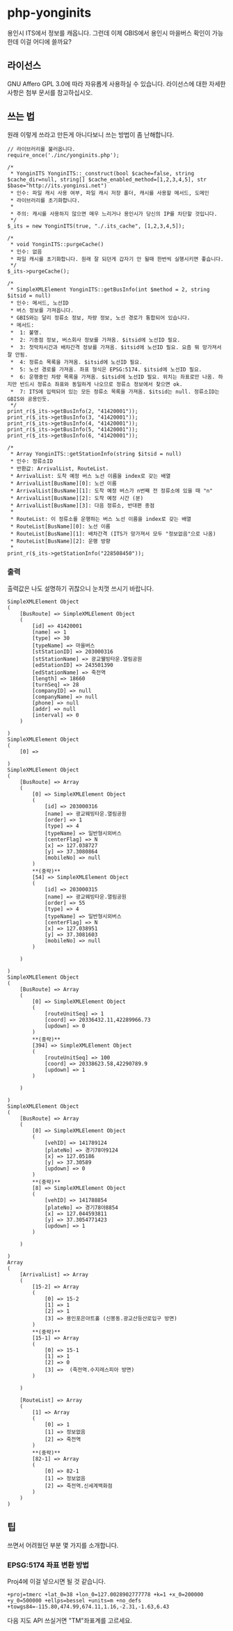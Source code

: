 # php-yonginits
용인시 ITS에서 정보를 캐옵니다. 그런데 이제 GBIS에서 용인시 마을버스 확인이 가능한데 이걸 어디에 쓸까요?

## 라이선스
GNU Affero GPL 3.0에 따라 자유롭게 사용하실 수 있습니다. 라이선스에 대한 자세한 사항은 첨부 문서를 참고하십시오.

## 쓰는 법
원래 이렇게 쓰라고 만든게 아니다보니 쓰는 방법이 좀 난해합니다.

    // 라이브러리를 불러옵니다.
    require_once('./inc/yonginits.php');
    
    /* 
     * YonginITS YonginITS::_construct(bool $cache=false, string $cache_dir=null, string[] $cache_enabled_method=[1,2,3,4,5], str $base="http://its.yonginsi.net")
     * 인수: 파일 캐시 사용 여부, 파일 캐시 저장 폴더, 캐시를 사용할 메서드, 도메인
     * 라이브러리를 초기화합니다.
     * 
     * 주의: 캐시를 사용하지 않으면 매우 느리거나 용인시가 당신의 IP를 차단할 것입니다.
     */
    $_its = new YonginITS(true, "./.its_cache", [1,2,3,4,5]);
  
    /* 
     * void YonginITS::purgeCache()
     * 인수: 없음
     * 파일 캐시를 초기화합니다. 원래 잘 되던게 갑자기 안 될때 한번씩 실행시키면 좋습니다.
     */
    $_its->purgeCache();
  
    /* 
     * SimpleXMLElement YonginITS::getBusInfo(int $method = 2, string $itsid = null)
     * 인수: 메서드, 노선ID
     * 버스 정보를 가져옵니다.
     * GBIS와는 달리 정류소 정보, 차량 정보, 노선 경로가 통합되어 있습니다.
     * 메서드:
     *  1: 불명.
     *  2: 기종점 정보, 버스회사 정보를 가져옴. $itsid에 노선ID 필요.
     *  3: 첫막차시간과 배차간격 정보를 가져옴. $itsid에 노선ID 필요. 요즘 뭐 망가져서 잘 안됨.
     *  4: 정류소 목록을 가져옴. $itsid에 노선ID 필요.
     *  5: 노선 경로를 가져옴. 좌표 형식은 EPSG:5174. $itsid에 노선ID 필요.
     *  6: 운행중인 차량 목록을 가져옴. $itsid에 노선ID 필요. 위치는 좌표로만 나옴. 하지만 반드시 정류소 좌표와 동일하게 나오므로 정류소 정보에서 찾으면 ok.
     *  7: ITS에 입력되어 있는 모든 정류소 목록을 가져옴. $itsid는 null. 정류소ID는 GBIS와 공용인듯.
     */
    print_r($_its->getBusInfo(2, "41420001"));
    print_r($_its->getBusInfo(3, "41420001"));
    print_r($_its->getBusInfo(4, "41420001"));
    print_r($_its->getBusInfo(5, "41420001"));
    print_r($_its->getBusInfo(6, "41420001"));
    
    /*
     * Array YonginITS::getStationInfo(string $itsid = null)
     * 인수: 정류소ID
     * 반환값: ArrivalList, RouteList.
     * ArrivalList: 도착 예정 버스 노선 이름을 index로 갖는 배열
     * ArrivalList[BusName][0]: 노선 이름
     * ArrivalList[BusName][1]: 도착 예정 버스가 n번째 전 정류소에 있을 때 "n"
     * ArrivalList[BusName][2]: 도착 예정 시간 (분)
     * ArrivalList[BusName][3]: 다음 정류소, 반대편 종점
     *
     * RouteList: 이 정류소를 운행하는 버스 노선 이름을 index로 갖는 배열
     * RouteList[BusName][0]: 노선 이름
     * RouteList[BusName][1]: 배차간격 (ITS가 망가져서 모두 "정보없음"으로 나옴)
     * RouteList[BusName][2]: 운행 방향
     * 
    print_r($_its->getStationInfo("228508450"));

### 출력
출력값은 나도 설명하기 귀찮으니 눈치껏 쓰시기 바랍니다.

	SimpleXMLElement Object
	(
	    [BusRoute] => SimpleXMLElement Object
		(
		    [id] => 41420001
		    [name] => 1
		    [type] => 30
		    [typeName] => 마을버스
		    [stStationID] => 203000316
		    [stStationName] => 광교웰빙타운.열림공원
		    [edStationID] => 243501390
		    [edStationName] => 죽전역
		    [length] => 18660
		    [turnSeq] => 28
		    [companyID] => null
		    [companyName] => null
		    [phone] => null
		    [addr] => null
		    [interval] => 0
		)

	)
	SimpleXMLElement Object
	(
	    [0] => 

	)
	SimpleXMLElement Object
	(
	    [BusRoute] => Array
		(
		    [0] => SimpleXMLElement Object
			(
			    [id] => 203000316
			    [name] => 광교웨빙타운.열림공원
			    [order] => 1
			    [type] => 4
			    [typeName] => 일반형시외버스
			    [centerFlag] => N
			    [x] => 127.038727
			    [y] => 37.3080864
			    [mobileNo] => null
			)
			**(중략)**
		    [54] => SimpleXMLElement Object
			(
			    [id] => 203000315
			    [name] => 광교웨빙타운.열림공원
			    [order] => 55
			    [type] => 4
			    [typeName] => 일반형시외버스
			    [centerFlag] => N
			    [x] => 127.038951
			    [y] => 37.3081603
			    [mobileNo] => null
			)

		)

	)
	SimpleXMLElement Object
	(
	    [BusRoute] => Array
		(
		    [0] => SimpleXMLElement Object
			(
			    [routeUnitSeq] => 1
			    [coord] => 20336432.11,42289966.73
			    [updown] => 0
			)
			**(중략)**
		    [394] => SimpleXMLElement Object
			(
			    [routeUnitSeq] => 100
			    [coord] => 20338623.58,42290789.9
			    [updown] => 1
			)

		)

	)
	SimpleXMLElement Object
	(
	    [BusRoute] => Array
		(
		    [0] => SimpleXMLElement Object
			(
			    [vehID] => 141789124
			    [plateNo] => 경기78아9124
			    [x] => 127.05186
			    [y] => 37.30589
			    [updown] => 0
			)
			**(중략)**
		    [8] => SimpleXMLElement Object
			(
			    [vehID] => 141788854
			    [plateNo] => 경기78아8854
			    [x] => 127.044593811
			    [y] => 37.3054771423
			    [updown] => 1
			)

		)

	)
	Array
	(
	    [ArrivalList] => Array
		(
		    [15-2] => Array
			(
			    [0] => 15-2
			    [1] => 1
			    [2] => 1
			    [3] => 용인포은아트홀 (신봉동.광교산등산로입구 방면)
			)
			**(중략)**
		    [15-1] => Array
			(
			    [0] => 15-1
			    [1] => 1
			    [2] => 0
			    [3] =>  (죽전역.수지레스피아 방면)
			)

		)

	    [RouteList] => Array
		(
		    [1] => Array
			(
			    [0] => 1
			    [1] => 정보없음
			    [2] => 죽전역
			)
			**(중략)**
		    [82-1] => Array
			(
			    [0] => 82-1
			    [1] => 정보없음
			    [2] => 죽전역.신세계백화점
			)
		)
	)



## 팁
쓰면서 어려웠던 부분 몇 가지를 소개합니다.

### EPSG:5174 좌표 변환 방법
Proj4에 이걸 넣으시면 될 것 같습니다.

	+proj=tmerc +lat_0=38 +lon_0=127.0028902777778 +k=1 +x_0=200000 +y_0=500000 +ellps=bessel +units=m +no_defs +towgs84=-115.80,474.99,674.11,1.16,-2.31,-1.63,6.43
	
다음 지도 API 쓰실거면 "TM"좌표계를 고르세요.
